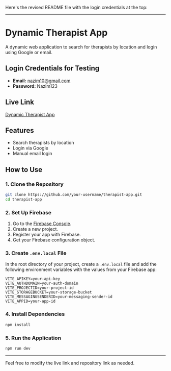 
Here's the revised README file with the login credentials at the top:

---

# Dynamic Therapist App

A dynamic web application to search for therapists by location and login using Google or email.

## Login Credentials for Testing

- **Email:** nazim10@gmail.com
- **Password:** Nazim123

## Live Link

[Dynamic Therapist App](https://scopioe-87a37.web.app/)

## Features

- Search therapists by location
- Login via Google
- Manual email login

## How to Use

### 1. Clone the Repository

```bash
git clone https://github.com/your-username/therapist-app.git
cd therapist-app
```

### 2. Set Up Firebase

1. Go to the [Firebase Console](https://console.firebase.google.com/).
2. Create a new project.
3. Register your app with Firebase.
4. Get your Firebase configuration object.

### 3. Create `.env.local` File

In the root directory of your project, create a `.env.local` file and add the following environment variables with the values from your Firebase app:

```
VITE_APIKEY=your-api-key
VITE_AUTHDOMAIN=your-auth-domain
VITE_PROJECTID=your-project-id
VITE_STORAGEBUCKET=your-storage-bucket
VITE_MESSAGINGSENDERID=your-messaging-sender-id
VITE_APPID=your-app-id
```

### 4. Install Dependencies

```bash
npm install
```

### 5. Run the Application

```bash
npm run dev
```

---

Feel free to modify the live link and repository link as needed.

